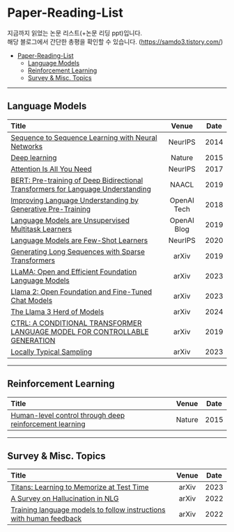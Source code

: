 # Paper-Reading-List

지금까지 읽었는 논문 리스트(+논문 리딩 ppt)입니다.   
해당 블로그에서 간단한 총평을 확인할 수 있습니다. (https://samdo3.tistory.com/)

- [Paper-Reading-List](#awesome-paper-reading-list)
  - [Language Models](#language-models)
  - [Reinforcement Learning](#reinforcement-learning)
  - [Survey & Misc. Topics](#survey--misc-topics)

---

## Language Models

| Title                                                                                                                                                |     Venue     |  Date  |
|:------------------------------------------------------------------------------------------------------------------------------------------------------|:-------------:|:------:|
| [Sequence to Sequence Learning with Neural Networks](https://arxiv.org/abs/1409.3215)                                                                 | NeurIPS       | 2014   |
| [Deep learning](https://www.nature.com/articles/nature14539)                                                                                         | Nature        | 2015   |
| [Attention Is All You Need](https://arxiv.org/abs/1706.03762)                                                                                        | NeurIPS       | 2017   |
| [BERT: Pre-training of Deep Bidirectional Transformers for Language Understanding](https://arxiv.org/abs/1810.04805)                                  | NAACL         | 2019   |
| [Improving Language Understanding by Generative Pre-Training](https://cdn.openai.com/research-covers/language-unsupervised/language_understanding_paper.pdf) | OpenAI Tech   | 2018   |
| [Language Models are Unsupervised Multitask Learners](https://cdn.openai.com/better-language-models/language_models_are_unsupervised_multitask_learners.pdf) | OpenAI Blog   | 2019   |
| [Language Models are Few-Shot Learners](https://arxiv.org/abs/2005.14165)                                                                             | NeurIPS       | 2020   |
| [Generating Long Sequences with Sparse Transformers](https://arxiv.org/abs/1904.10509)                                                                | arXiv         | 2019   |
| [LLaMA: Open and Efficient Foundation Language Models](https://arxiv.org/abs/2302.13971)                                                              | arXiv         | 2023   |
| [Llama 2: Open Foundation and Fine-Tuned Chat Models](https://arxiv.org/abs/2307.09288)                                                               | arXiv         | 2023   |
| [The Llama 3 Herd of Models](https://arxiv.org/abs/2407.21783)                                                                                        | arXiv         | 2024  |
| [CTRL: A CONDITIONAL TRANSFORMER LANGUAGE MODEL FOR CONTROLLABLE GENERATION](https://arxiv.org/abs/1909.05858)                                        | arXiv         | 2019   |
| [Locally Typical Sampling](https://arxiv.org/abs/2302.01318)                                                                                         | arXiv         | 2023   |

---

## Reinforcement Learning

| Title                                                                                           | Venue  | Date |
|:------------------------------------------------------------------------------------------------|:------:|:----:|
| [Human-level control through deep reinforcement learning](https://www.nature.com/articles/nature14236) | Nature | 2015 |

---

## Survey & Misc. Topics

| Title                                                                                                 |   Venue   |  Date  |
|:-------------------------------------------------------------------------------------------------------|:---------:|:------:|
| [Titans: Learning to Memorize at Test Time](https://arxiv.org/abs/2307.03179)                          | arXiv     | 2023   |
| [A Survey on Hallucination in NLG](https://arxiv.org/abs/2211.06407)                                   | arXiv     | 2022   |
| [Training language models to follow instructions with human feedback](https://arxiv.org/abs/2203.02155)| arXiv     | 2022   |

